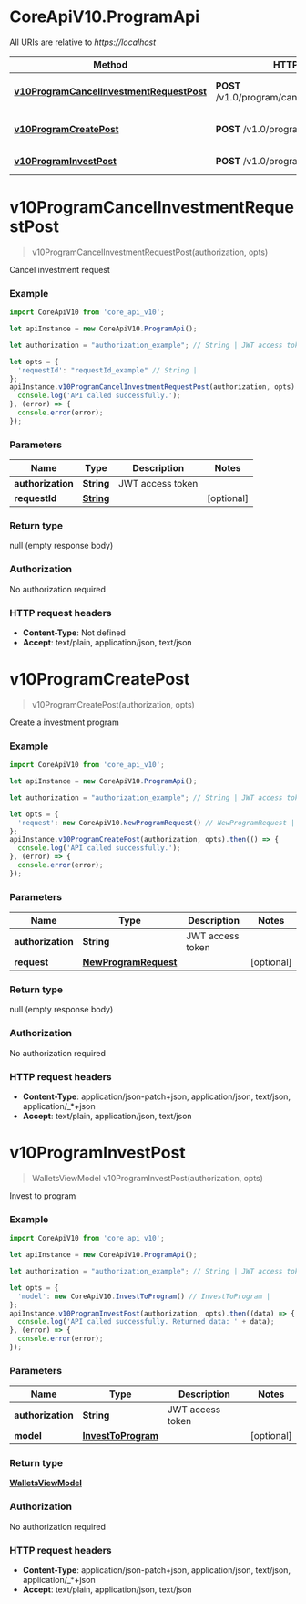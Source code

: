 # CoreApiV10.ProgramApi

All URIs are relative to *https://localhost*

Method | HTTP request | Description
------------- | ------------- | -------------
[**v10ProgramCancelInvestmentRequestPost**](ProgramApi.md#v10ProgramCancelInvestmentRequestPost) | **POST** /v1.0/program/cancelInvestmentRequest | Cancel investment request
[**v10ProgramCreatePost**](ProgramApi.md#v10ProgramCreatePost) | **POST** /v1.0/program/create | Create a investment program
[**v10ProgramInvestPost**](ProgramApi.md#v10ProgramInvestPost) | **POST** /v1.0/program/invest | Invest to program


<a name="v10ProgramCancelInvestmentRequestPost"></a>
# **v10ProgramCancelInvestmentRequestPost**
> v10ProgramCancelInvestmentRequestPost(authorization, opts)

Cancel investment request

### Example
```javascript
import CoreApiV10 from 'core_api_v10';

let apiInstance = new CoreApiV10.ProgramApi();

let authorization = "authorization_example"; // String | JWT access token

let opts = { 
  'requestId': "requestId_example" // String | 
};
apiInstance.v10ProgramCancelInvestmentRequestPost(authorization, opts).then(() => {
  console.log('API called successfully.');
}, (error) => {
  console.error(error);
});

```

### Parameters

Name | Type | Description  | Notes
------------- | ------------- | ------------- | -------------
 **authorization** | **String**| JWT access token | 
 **requestId** | [**String**](.md)|  | [optional] 

### Return type

null (empty response body)

### Authorization

No authorization required

### HTTP request headers

 - **Content-Type**: Not defined
 - **Accept**: text/plain, application/json, text/json

<a name="v10ProgramCreatePost"></a>
# **v10ProgramCreatePost**
> v10ProgramCreatePost(authorization, opts)

Create a investment program

### Example
```javascript
import CoreApiV10 from 'core_api_v10';

let apiInstance = new CoreApiV10.ProgramApi();

let authorization = "authorization_example"; // String | JWT access token

let opts = { 
  'request': new CoreApiV10.NewProgramRequest() // NewProgramRequest | 
};
apiInstance.v10ProgramCreatePost(authorization, opts).then(() => {
  console.log('API called successfully.');
}, (error) => {
  console.error(error);
});

```

### Parameters

Name | Type | Description  | Notes
------------- | ------------- | ------------- | -------------
 **authorization** | **String**| JWT access token | 
 **request** | [**NewProgramRequest**](NewProgramRequest.md)|  | [optional] 

### Return type

null (empty response body)

### Authorization

No authorization required

### HTTP request headers

 - **Content-Type**: application/json-patch+json, application/json, text/json, application/_*+json
 - **Accept**: text/plain, application/json, text/json

<a name="v10ProgramInvestPost"></a>
# **v10ProgramInvestPost**
> WalletsViewModel v10ProgramInvestPost(authorization, opts)

Invest to program

### Example
```javascript
import CoreApiV10 from 'core_api_v10';

let apiInstance = new CoreApiV10.ProgramApi();

let authorization = "authorization_example"; // String | JWT access token

let opts = { 
  'model': new CoreApiV10.InvestToProgram() // InvestToProgram | 
};
apiInstance.v10ProgramInvestPost(authorization, opts).then((data) => {
  console.log('API called successfully. Returned data: ' + data);
}, (error) => {
  console.error(error);
});

```

### Parameters

Name | Type | Description  | Notes
------------- | ------------- | ------------- | -------------
 **authorization** | **String**| JWT access token | 
 **model** | [**InvestToProgram**](InvestToProgram.md)|  | [optional] 

### Return type

[**WalletsViewModel**](WalletsViewModel.md)

### Authorization

No authorization required

### HTTP request headers

 - **Content-Type**: application/json-patch+json, application/json, text/json, application/_*+json
 - **Accept**: text/plain, application/json, text/json

